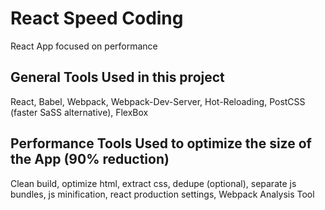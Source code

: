 # React Speed Coding
React App focused on performance

## General Tools Used in this project
React, Babel, Webpack, Webpack-Dev-Server, Hot-Reloading, PostCSS (faster SaSS alternative), FlexBox

## Performance Tools Used to optimize the size of the App (90% reduction)
Clean build, optimize html, extract css, dedupe (optional), separate js bundles, js minification,
react production settings, Webpack Analysis Tool

